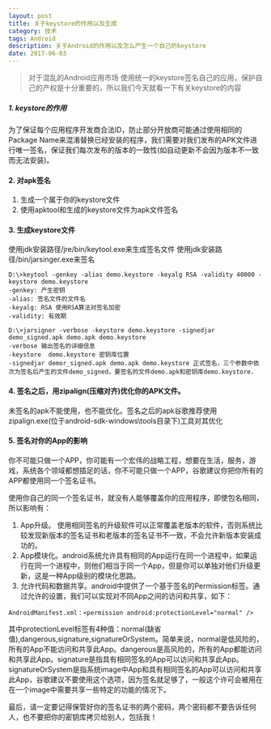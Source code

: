 ```yaml
---
layout: post
title: 关于keystore的作用以及生成
category: 技术
tags: Android
description: 关于Android的作用以及怎么产生一个自己的keystore
date: 2017-06-03
---
```


> 对于混乱的Android应用市场 使用统一的keystore签名自己的应用，保护自己的产权是十分重要的，所以我们今天就看一下有关keystore的内容

##### 1. keystore的作用

为了保证每个应用程序开发商合法ID，防止部分开放商可能通过使用相同的Package Name来混淆替换已经安装的程序，我们需要对我们发布的APK文件进行唯一签名，保证我们每次发布的版本的一致性(如自动更新不会因为版本不一致而无法安装)。

#### 2. 对apk签名

1. 生成一个属于你的keystore文件
2. 使用apktool和生成的keystore文件为apk文件签名

#### 3. 生成keystore文件

使用jdk安装路径/jre/bin/keytool.exe来生成签名文件
使用jdk安装路径/bin/jarsinger.exe来签名

```
D:\>keytool -genkey -alias demo.keystore -keyalg RSA -validity 40000 -keystore demo.keystore
-genkey: 产生密钥
-alias: 签名文件的文件名
-keyalg: RSA 使用RSA算法对签名加密
-validity: 有效期

D:\>jarsigner -verbose -keystore demo.keystore -signedjar demo_signed.apk demo.apk demo.keystore
-verbose 输出签名的详细信息
-keystore  demo.keystore 密钥库位置
-signedjar demor_signed.apk demo.apk demo.keystore 正式签名，三个参数中依次为签名后产生的文件demo_signed，要签名的文件demo.apk和密钥库demo.keystore.
```

#### 4. 签名之后，用zipalign(压缩对齐)优化你的APK文件。

未签名的apk不能使用，也不能优化。签名之后的apk谷歌推荐使用zipalign.exe(位于android-sdk-windows\tools目录下)工具对其优化

#### 5. 签名对你的App的影响

  你不可能只做一个APP，你可能有一个宏伟的战略工程，想要在生活，服务，游戏，系统各个领域都想插足的话，你不可能只做一个APP，谷歌建议你把你所有的APP都使用同一个签名证书。

  使用你自己的同一个签名证书，就没有人能够覆盖你的应用程序，即使包名相同，所以影响有：

1. App升级。 使用相同签名的升级软件可以正常覆盖老版本的软件，否则系统比较发现新版本的签名证书和老版本的签名证书不一致，不会允许新版本安装成功的。
2. App模块化。android系统允许具有相同的App运行在同一个进程中，如果运行在同一个进程中，则他们相当于同一个App，但是你可以单独对他们升级更新，这是一种App级别的模块化思路。
3. 允许代码和数据共享。android中提供了一个基于签名的Permission标签。通过允许的设置，我们可以实现对不同App之间的访问和共享，如下：

`AndroidManifest.xml：<permission android:protectionLevel="normal" />`

其中protectionLevel标签有4种值：normal(缺省值),dangerous,signature,signatureOrSystem。简单来说，normal是低风险的，所有的App不能访问和共享此App。dangerous是高风险的，所有的App都能访问和共享此App。signature是指具有相同签名的App可以访问和共享此App。signatureOrSystem是指系统image中App和具有相同签名的App可以访问和共享此App，谷歌建议不要使用这个选项，因为签名就足够了，一般这个许可会被用在在一个image中需要共享一些特定的功能的情况下。

最后，请一定要记得保管好你的签名证书的两个密码，两个密码都不要告诉任何人，也不要把你的密钥库拷贝给别人，包括我！
